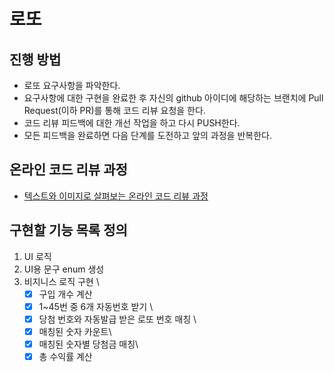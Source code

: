 # 로또

## 진행 방법

* 로또 요구사항을 파악한다.
* 요구사항에 대한 구현을 완료한 후 자신의 github 아이디에 해당하는 브랜치에 Pull Request(이하 PR)를 통해 코드 리뷰 요청을 한다.
* 코드 리뷰 피드백에 대한 개선 작업을 하고 다시 PUSH한다.
* 모든 피드백을 완료하면 다음 단계를 도전하고 앞의 과정을 반복한다.

## 온라인 코드 리뷰 과정

* [텍스트와 이미지로 살펴보는 온라인 코드 리뷰 과정](https://github.com/next-step/nextstep-docs/tree/master/codereview)

## 구현할 기능 목록 정의

1. UI 로직
2. UI용 문구 enum 생성
3. 비지니스 로직 구현 \
   -[x] 구입 개수 계산
   -[x]  1~45번 중 6개 자동번호 받기 \
   -[x] 당첨 번호와 자동발급 받은 로또 번호 매칭 \
   -[x] 매칭된 숫자 카운트\
   -[x] 매칭된 숫자별 당첨금 매칭\
   -[x]  총 수익률 계산
